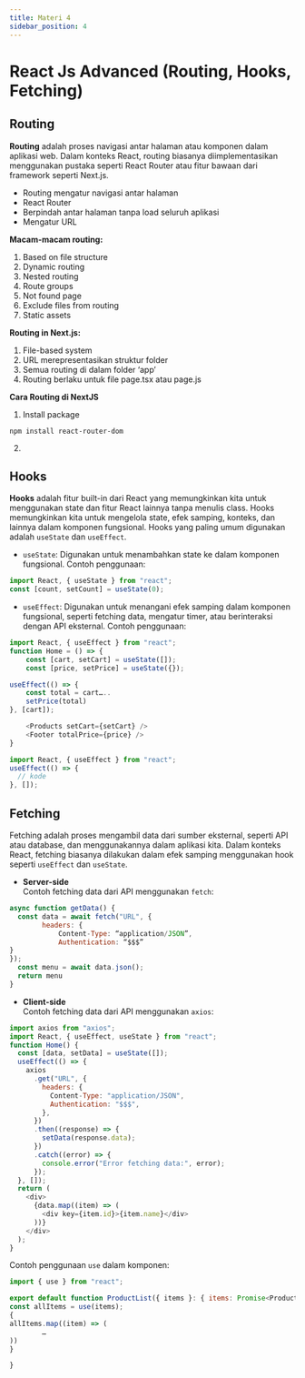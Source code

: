 ```yaml
---
title: Materi 4
sidebar_position: 4
---
```


# React Js Advanced (Routing, Hooks, Fetching)

## Routing

**Routing** adalah proses navigasi antar halaman atau komponen dalam aplikasi web. Dalam konteks React, routing biasanya diimplementasikan menggunakan pustaka seperti React Router atau fitur bawaan dari framework seperti Next.js.

- Routing mengatur navigasi antar halaman
- React Router
- Berpindah antar halaman tanpa load seluruh aplikasi
- Mengatur URL

**Macam-macam routing:**

1. Based on file structure
2. Dynamic routing
3. Nested routing
4. Route groups
5. Not found page
6. Exclude files from routing
7. Static assets

**Routing in Next.js:**

1. File-based system
2. URL merepresentasikan struktur folder
3. Semua routing di dalam folder ‘app’
4. Routing berlaku untuk file page.tsx atau page.js

**Cara Routing di NextJS**

1. Install package

```
npm install react-router-dom
```

2.

## Hooks

**Hooks** adalah fitur built-in dari React yang memungkinkan kita untuk menggunakan state dan fitur React lainnya tanpa menulis class. Hooks memungkinkan kita untuk mengelola state, efek samping, konteks, dan lainnya dalam komponen fungsional. Hooks yang paling umum digunakan adalah `useState` dan `useEffect`.

- `useState`: Digunakan untuk menambahkan state ke dalam komponen fungsional. Contoh penggunaan:

```javascript
import React, { useState } from "react";
const [count, setCount] = useState(0);
```

- `useEffect`: Digunakan untuk menangani efek samping dalam komponen fungsional, seperti fetching data, mengatur timer, atau berinteraksi dengan API eksternal. Contoh penggunaan:

```javascript
import React, { useEffect } from "react";
function Home = () => {
	const [cart, setCart] = useState([]);
	const [price, setPrice] = useState({});

useEffect(() => {
	const total = cart…..
	setPrice(total)
}, [cart]);

	<Products setCart={setCart} />
	<Footer totalPrice={price} />
}

```

```javascript
import React, { useEffect } from "react";
useEffect(() => {
  // kode
}, []);
```

## Fetching

Fetching adalah proses mengambil data dari sumber eksternal, seperti API atau database, dan menggunakannya dalam aplikasi kita. Dalam konteks React, fetching biasanya dilakukan dalam efek samping menggunakan hook seperti `useEffect` dan `useState`.

- **Server-side**  
  Contoh fetching data dari API menggunakan `fetch`:

```javascript
async function getData() {
  const data = await fetch("URL", {
		headers: {
			Content-Type: “application/JSON”,
			Authentication: “$$$”
}
});
  const menu = await data.json();
  return menu
}
```

- **Client-side**  
  Contoh fetching data dari API menggunakan `axios`:

```javascript
import axios from "axios";
import React, { useEffect, useState } from "react";
function Home() {
  const [data, setData] = useState([]);
  useEffect(() => {
    axios
      .get("URL", {
        headers: {
          Content-Type: "application/JSON",
          Authentication: "$$$",
        },
      })
      .then((response) => {
        setData(response.data);
      })
      .catch((error) => {
        console.error("Error fetching data:", error);
      });
  }, []);
  return (
    <div>
      {data.map((item) => (
        <div key={item.id}>{item.name}</div>
      ))}
    </div>
  );
}
```

Contoh penggunaan `use` dalam komponen:

```javascript
import { use } from "react";

export default function ProductList({ items }: { items: Promise<ProductProps[]>}){
const allItems = use(items);
{
allItems.map((item) => (
		…
))
}

}

```
